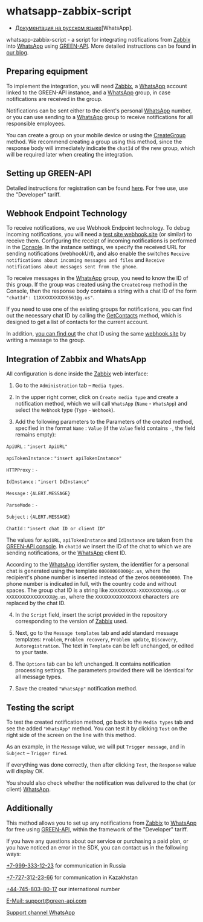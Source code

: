 # whatsapp-zabbix-script

- [Документация на русском языке](https://github.com/green-api/whatsapp-zabbix-script/blob/master/docs/READMERU.md)[WhatsApp].

whatsapp-zabbix-script - a script for integrating notifications from [Zabbix](https://www.zabbix.com/) into [WhatsApp](https://www.whatsapp.com) using [GREEN-API](https://green-api.com/en). More detailed instructions can be found in [our blog](https://green-api.com/en/blog/2024/zabbix_notifications_in_whatsapp_for_free/).

## Preparing equipment

To implement the integration, you will need [Zabbix](https://www.zabbix.com/), a [WhatsApp](https://www.whatsapp.com) account linked to the GREEN-API instance, and a [WhatsApp](https://www.whatsapp.com) group, in case notifications are received in the group.

Notifications can be sent either to the client's personal [WhatsApp](https://www.whatsapp.com) number, or you can use sending to a [WhatsApp](https://www.whatsapp.com) group to receive notifications for all responsible employees.

You can create a group on your mobile device or using the [CreateGroup](https://green-api.com/en/docs/api/groups/CreateGroup/) method. We recommend creating a group using this method, since the response body will immediately indicate the `chatId` of the new group, which will be required later when creating the integration.

## Setting up GREEN-API

Detailed instructions for registration can be found [here](https://green-api.com/en/docs/before-start/). For free use, use the "Developer" tariff.

## Webhook Endpoint Technology

To receive notifications, we use Webhook Endpoint technology. To debug incoming notifications, you will need a [test site webhook.site](https://webhook.site/) (or similar) to receive them. Configuring the receipt of incoming notifications is performed in the [Console](https://console.green-api.com/auth). In the instance settings, we specify the received URL for sending notifications (webhookUrl), and also enable the switches `Receive notifications about incoming messages and files` and `Receive notifications about messages sent from the phone`.

To receive messages in the [WhatsApp](https://www.whatsapp.com) group, you need to know the ID of this group. If the group was created using the `CreateGroup` method in the Console, then the response body contains a string with a chat ID of the form `"chatId": 11XXXXXXXXXX6561@g.us"`.

If you need to use one of the existing groups for notifications, you can find out the necessary chat ID by calling the [GetContacts](https://green-api.com/en/docs/api/service/GetContacts/) method, which is designed to get a list of contacts for the current account.

In addition, [you can find out](https://www.youtube.com/watch?v=oNA_-fvGGR0) the chat ID using the same [webhook.site](https://webhook.site/) by writing a message to the group.

## Integration of Zabbix and WhatsApp

All configuration is done inside the [Zabbix](https://www.zabbix.com/) web interface:

1. Go to the `Administration` tab – `Media types`.

2. In the upper right corner, click on `Create media type` and create a notification method, which we will call `WhatsApp` (`Name` - `WhatsApp`) and select the `Webhook` type (`Type` - `Webhook`).

3. Add the following parameters to the Parameters of the created method, specified in the format `Name` : `Value` (if the `Value` field contains `-`, the field remains empty):

`ApiURL` : `"insert ApiURL"`

`apiTokenInstance` : `"insert apiTokenInstance"`

`HTTPProxy` : `-`

`IdInstance` : `"insert IdInstance"`

`Message` : `{ALERT.MESSAGE}`

`ParseMode` : `-`

`Subject` : `{ALERT.MESSAGE}`

`ChatId` : `"insert chat ID or client ID"`

The values ​​for `ApiURL`, `apiTokenInstance` and `IdInstance` are taken from the [GREEN-API console](https://console.green-api.com/). In `chatId` we insert the ID of the chat to which we are sending notifications, or the [WhatsApp](https://www.whatsapp.com) client ID.

According to the [WhatsApp](https://www.whatsapp.com) identifier system, the identifier for a personal chat is generated using the template `00000000000@c.us`, where the recipient's phone number is inserted instead of the zeros `00000000000`. The phone number is indicated in full, with the country code and without spaces.
The group chat ID is a string like `XXXXXXXXXX-XXXXXXXXXX@g.us` or `XXXXXXXXXXXXXXXXX@g.us`, where the `XXXXXXXXXXXXXXXXX` characters are replaced by the chat ID.

4. In the `Script` field, insert the script provided in the repository corresponding to the version of [Zabbix](https://www.zabbix.com/) used.

5. Next, go to the `Message templates` tab and add standard message templates: `Problem`, `Problem recovery`, `Problem update`, `Discovery`, `Autoregistration`. The text in `Template` can be left unchanged, or edited to your taste.

6. The `Options` tab can be left unchanged. It contains notification processing settings. The parameters provided there will be identical for all message types.

7. Save the created `"WhatsApp"` notification method.

## Testing the script

To test the created notification method, go back to the `Media types` tab and see the added `"WhatsApp"` method. You can test it by clicking `Test` on the right side of the screen on the line with this method.

As an example, in the `Message` value, we will put `Trigger message`, and in `Subject` – `Trigger fired`.

If everything was done correctly, then after clicking `Test`, the `Response` value will display OK.

You should also check whether the notification was delivered to the chat (or client) [WhatsApp](https://www.whatsapp.com).

## Additionally

This method allows you to set up any notifications from [Zabbix](https://www.zabbix.com/) to [WhatsApp](https://www.whatsapp.com) for free using [GREEN-API](https://green-api.com/en), within the framework of the "Developer" tariff.

If you have any questions about our service or purchasing a paid plan, or you have noticed an error in the SDK, you can contact us in the following ways:

[+7-999-333-12-23](tel:+79993331223) for communication in Russia

[+7-727-312-23-66](tel:+77273122366) for communication in Kazakhstan

[+44-745-803-80-17](tel:+447458038017) our international number

[E-Mail: support@green-api.com](mailto:support@green-api.com)

[Support channel WhatsApp](https://wa.me/79993331223)

